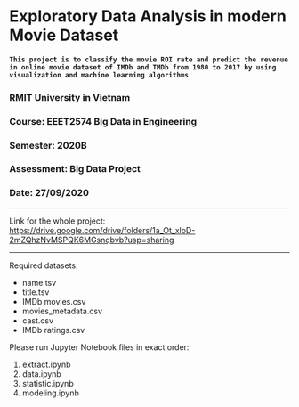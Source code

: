 # Exploratory Data Analysis in modern Movie Dataset

#### `This project is to classify the movie ROI rate and predict the revenue in online movie dataset of IMDb and TMDb from 1980 to 2017 by using visualization and machine learning algorithms`

### RMIT University in Vietnam
### Course: EEET2574 Big Data in Engineering
### Semester: 2020B
### Assessment: Big Data Project
### Date: 27/09/2020


***
Link for the whole project:
https://drive.google.com/drive/folders/1a_Ot_xloD-2mZQhzNvMSPQK6MGsnqbvb?usp=sharing
***

Required datasets:
* name.tsv
* title.tsv
* IMDb movies.csv 
* movies_metadata.csv
* cast.csv
* IMDb ratings.csv

Please run Jupyter Notebook files in exact order:
1. extract.ipynb
2. data.ipynb
3. statistic.ipynb
4. modeling.ipynb

